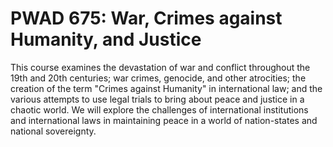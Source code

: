 # PWAD 675: War, Crimes against Humanity, and Justice

This course examines the devastation of war and conflict throughout the 19th and 20th centuries; war crimes, genocide, and other atrocities; the creation of the term "Crimes against Humanity" in international law; and the various attempts to use legal trials to bring about peace and justice in a chaotic world. We will explore the challenges of international institutions and international laws in maintaining peace in a world of nation-states and national sovereignty.